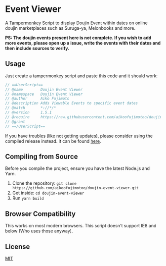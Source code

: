 # Event Viewer

A [Tampermonkey](https://www.tampermonkey.net/) Script to display Doujin Event within dates on online doujin marketplaces such as Suruga-ya, Melonbooks and more.

__PS: The doujin events present here is not complete. If you wish to add more events, please open up a issue, write the events with their dates and then include sources to verify.__

## Usage

Just create a tampermonkey script and paste this code and it should work:

```js
// ==UserScript==
// @name        Doujin Event Viewer
// @namespace   Doujin Event Viewer
// @author      Aiko Fujimoto
// @description Adds Viewable Events to specific event dates
// @match       *://*/*
// @version     1.5.1
// @require     https://raw.githubusercontent.com/aikoofujimotoo/doujin-event-viewer/master/dist/bundle.js
// @grant
// ==/UserScript==
```

If you have troubles (like not getting updates), please consider using the compiled release instead. It can be found [here](https://github.com/aikoofujimotoo/doujin-event-viewer/releases/latest).

## Compiling from Source

Before you compile the project, ensure you have the latest Node.js and Yarn.

1. Clone the repository: `git clone https://github.com/aikoofujimotoo/doujin-event-viewer.git`
2. Get inside: `cd doujin-event-viewer`
3. Run `yarn build`

## Browser Compatibility

This works on most modern browsers. This script doesn't support IE8 and below (Who uses those anyway).

## License

[MIT](LICENSE)
